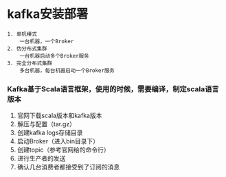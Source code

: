 # kafka安装部署

	1. 单机模式
		一台机器，一个Broker
	2. 伪分布式集群
		一台机器启动多个Broker服务
	3. 完全分布式集群
		多台机器，每台机器启动一个Broker服务
    
### Kafka基于Scala语言框架，使用的时候，需要编译，制定scala语言版本

1. 官网下载scala版本和kafka版本
2. 解压与配置（tar.gz）
3. 创建kafka logs存储目录
4. 启动Broker（进入bin目录下）
5. 创建topic（参考官网给的命令行）
6. 进行生产者的发送
7. 确认几台消费者都接受到了订阅的消息
